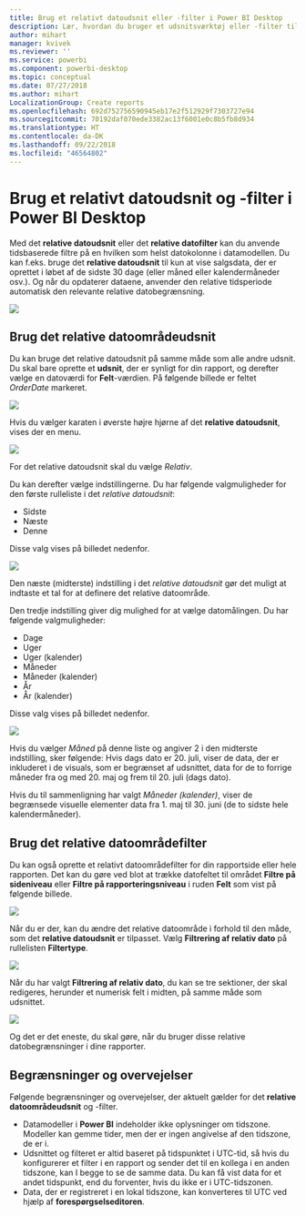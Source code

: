 ```yaml
---
title: Brug et relativt datoudsnit eller -filter i Power BI Desktop
description: Lær, hvordan du bruger et udsnitsværktøj eller -filter til at begrænse relative datoområder i Power BI Desktop
author: mihart
manager: kvivek
ms.reviewer: ''
ms.service: powerbi
ms.component: powerbi-desktop
ms.topic: conceptual
ms.date: 07/27/2018
ms.author: mihart
LocalizationGroup: Create reports
ms.openlocfilehash: 692d752756590945eb17e2f512929f7303727e94
ms.sourcegitcommit: 70192daf070ede3382ac13f6001e0c8b5fb8d934
ms.translationtype: HT
ms.contentlocale: da-DK
ms.lasthandoff: 09/22/2018
ms.locfileid: "46564802"
---
```

# <a name="use-a-relative-date-slicer-and-filter-in-power-bi-desktop"></a>Brug et relativt datoudsnit og -filter i Power BI Desktop
Med det **relative datoudsnit** eller det **relative datofilter** kan du anvende tidsbaserede filtre på en hvilken som helst datokolonne i datamodellen. Du kan f.eks. bruge det **relative datoudsnit** til kun at vise salgsdata, der er oprettet i løbet af de sidste 30 dage (eller måned eller kalendermåneder osv.). Og når du opdaterer dataene, anvender den relative tidsperiode automatisk den relevante relative datobegrænsning.

![](media/desktop-slicer-filter-date-range/relative-date-range-slicer-filter_01.png)

## <a name="using-the-relative-date-range-slicer"></a>Brug det relative datoområdeudsnit
Du kan bruge det relative datoudsnit på samme måde som alle andre udsnit. Du skal bare oprette et **udsnit**, der er synligt for din rapport, og derefter vælge en datoværdi for **Felt**-værdien. På følgende billede er feltet *OrderDate* markeret.

![](media/desktop-slicer-filter-date-range/relative-date-range-slicer-filter_02.png)

Hvis du vælger karaten i øverste højre hjørne af det **relative datoudsnit**, vises der en menu.

![](media/desktop-slicer-filter-date-range/relative-date-range-slicer-filter_03.png)

For det relative datoudsnit skal du vælge *Relativ*.

Du kan derefter vælge indstillingerne. Du har følgende valgmuligheder for den første rulleliste i det *relative datoudsnit*:

* Sidste
* Næste
* Denne

Disse valg vises på billedet nedenfor.

![](media/desktop-slicer-filter-date-range/relative-date-range-slicer-filter_04.png)

Den næste (midterste) indstilling i det *relative datoudsnit* gør det muligt at indtaste et tal for at definere det relative datoområde.

Den tredje indstilling giver dig mulighed for at vælge datomålingen. Du har følgende valgmuligheder:

* Dage
* Uger
* Uger (kalender)
* Måneder
* Måneder (kalender)
* År
* År (kalender)

Disse valg vises på billedet nedenfor.

![](media/desktop-slicer-filter-date-range/relative-date-range-slicer-filter_05.png)

Hvis du vælger *Måned* på denne liste og angiver 2 i den midterste indstilling, sker følgende: Hvis dags dato er 20. juli, viser de data, der er inkluderet i de visuals, som er begrænset af udsnittet, data for de to forrige måneder fra og med 20. maj og frem til 20. juli (dags dato).

Hvis du til sammenligning har valgt *Måneder (kalender)*, viser de begrænsede visuelle elementer data fra 1. maj til 30. juni (de to sidste hele kalendermåneder).

## <a name="using-the-relative-date-range-filter"></a>Brug det relative datoområdefilter
Du kan også oprette et relativt datoområdefilter for din rapportside eller hele rapporten. Det kan du gøre ved blot at trække datofeltet til området **Filtre på sideniveau** eller **Filtre på rapporteringsniveau** i ruden **Felt** som vist på følgende billede.

![](media/desktop-slicer-filter-date-range/relative-date-range-slicer-filter_06.png)

Når du er der, kan du ændre det relative datoområde i forhold til den måde, som det **relative datoudsnit** er tilpasset. Vælg **Filtrering af relativ dato** på rullelisten **Filtertype**.

![](media/desktop-slicer-filter-date-range/relative-date-range-slicer-filter_07.png)

Når du har valgt **Filtrering af relativ dato**, du kan se tre sektioner, der skal redigeres, herunder et numerisk felt i midten, på samme måde som udsnittet.

![](media/desktop-slicer-filter-date-range/relative-date-range-slicer-filter_08.png)

Og det er det eneste, du skal gøre, når du bruger disse relative datobegrænsninger i dine rapporter.

## <a name="limitations-and-considerations"></a>Begrænsninger og overvejelser
Følgende begrænsninger og overvejelser, der aktuelt gælder for det **relative datoområdeudsnit** og -filter.

* Datamodeller i **Power BI** indeholder ikke oplysninger om tidszone. Modeller kan gemme tider, men der er ingen angivelse af den tidszone, de er i.
* Udsnittet og filteret er altid baseret på tidspunktet i UTC-tid, så hvis du konfigurerer et filter i en rapport og sender det til en kollega i en anden tidszone, kan I begge to se de samme data. Du kan få vist data for et andet tidspunkt, end du forventer, hvis du ikke er i UTC-tidszonen.
* Data, der er registreret i en lokal tidszone, kan konverteres til UTC ved hjælp af **forespørgselseditoren**.

